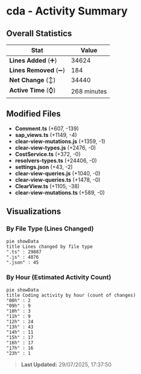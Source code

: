 # cda - Activity Summary 

## Overall Statistics

| Stat                   | Value                                                             |
| ---------------------- | ----------------------------------------------------------------- |
| **Lines Added** (➕)   | 34624                                          |
| **Lines Removed** (➖) | 184                                        |
| **Net Change** (↕)    | 34440                |
| **Active Time** (⌚)   | 268 minutes |


## Modified Files
- **Comment.ts** (+607, -139)
- **sap_views.ts** (+1149, -4)
- **clear-view-mutations.js** (+1359, -1)
- **clear-view-types.js** (+2476, -0)
- **CostService.ts** (+372, -0)
- **resolvers-types.ts** (+24406, -0)
- **settings.json** (+43, -2)
- **clear-view-queries.js** (+1040, -0)
- **clear-view-queries.ts** (+1478, -0)
- **ClearView.ts** (+1105, -38)
- **clear-view-mutations.ts** (+589, -0)

## Visualizations

### By File Type (Lines Changed)

```mermaid
pie showData
title Lines changed by file type
".ts" : 29887
".js" : 4876
".json" : 45
```

### By Hour (Estimated Activity Count)

```mermaid
pie showData
title Coding activity by hour (count of changes)
"00h" : 2
"09h" : 9
"10h" : 3
"11h" : 9
"12h" : 24
"13h" : 43
"14h" : 11
"15h" : 17
"16h" : 17
"17h" : 16
"23h" : 1
```


> **Last Updated:** 29/07/2025, 17:37:50